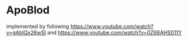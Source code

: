 ﻿# ApoBlod
 
implemented by following 
https://www.youtube.com/watch?v=gAbIQx26wSI and https://www.youtube.com/watch?v=0Z68AHS011Y
